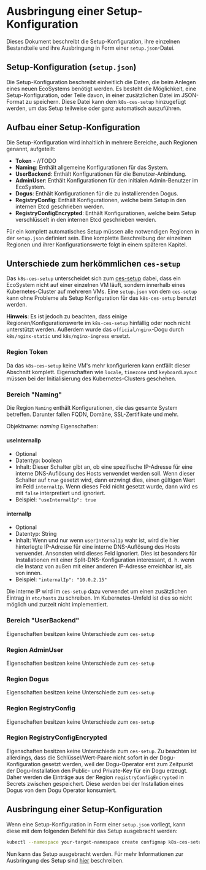 # Ausbringung einer Setup-Konfiguration

Dieses Dokument beschreibt die Setup-Konfiguration, ihre einzelnen Bestandteile und ihre Ausbringung in Form einer `setup.json`-Datei.

## Setup-Konfiguration (`setup.json`)

Die Setup-Konfiguration beschreibt einheitlich die Daten, die beim Anlegen eines neuen EcoSystems benötigt werden.
Es besteht die Möglichkeit, eine Setup-Konfiguration, oder Teile davon, in einer zusätzlichen Datei im JSON-Format zu speichern.
Diese Datei kann dem `k8s-ces-setup` hinzugefügt werden, um das Setup teilweise oder ganz automatisch auszuführen.

## Aufbau einer Setup-Konfiguration

Die Setup-Konfiguration wird inhaltlich in mehrere Bereiche, auch Regionen genannt, aufgeteilt:

* **Token** - //TODO
* **Naming**: Enthält allgemeine Konfigurationen für das System.
* **UserBackend**: Enthält Konfigurationen für die Benutzer-Anbindung.
* **AdminUser**: Enthält Konfigurationen für den initialen Admin-Benutzer im EcoSystem.
* **Dogus**: Enthält Konfigurationen für die zu installierenden Dogus.
* **RegistryConfig**: Enthält Konfigurationen, welche beim Setup in den internen Etcd geschrieben werden. 
* **RegistryConfigEncrypted**: Enthält Konfigurationen, welche beim Setup verschlüsselt in den internen Etcd geschrieben werden.

Für ein komplett automatisches Setup müssen alle notwendigen Regionen in der `setup.json` definiert sein. 
Eine komplette Beschreibung der einzelnen Regionen und ihrer Konfigurationswerte folgt in einem späteren Kapitel. 

## Unterschiede zum herkömmlichen `ces-setup`
Das `k8s-ces-setup` unterscheidet sich zum [ces-setup](https://github.com/cloudogu/ces-setup) dabei, dass ein EcoSystem nicht auf einer einzelnen VM läuft, sondern innerhalb eines Kubernetes-Cluster auf mehreren VMs.
Eine `setup.json` von dem `ces-setup` kann ohne Probleme als Setup Konfiguration für das `k8s-ces-setup` benutzt werden.

**Hinweis**: Es ist jedoch zu beachten, dass einige Regionen/Konfigurationswerte im `k8s-ces-setup` hinfällig oder noch nicht unterstützt werden. Außerdem wurde das `official/nginx`-Dogu durch `k8s/nginx-static` und `k8s/nginx-ingress` ersetzt.

### Region Token

Da das `k8s-ces-setup` keine VM's mehr konfigurieren kann entfällt dieser Abschnitt komplett.
Eigenschaften wie `locale`, `timezone` und `keyboardLayout` müssen bei der Initialisierung des Kubernetes-Clusters geschehen.


### Bereich "Naming"

Die Region `Naming` enthält Konfigurationen, die das gesamte System betreffen. Darunter fallen FQDN, Domäne, SSL-Zertifikate und mehr.

Objektname: _naming_
Eigenschaften:

#### useInternalIp
* Optional
* Datentyp: boolean
* Inhalt: Dieser Schalter gibt an, ob eine spezifische IP-Adresse für eine interne DNS-Auflösung des Hosts verwendet werden soll. Wenn dieser Schalter auf `true` gesetzt wird, dann erzwingt dies, einen gültigen Wert im Feld `internalIp`. Wenn dieses Feld nicht gesetzt wurde, dann wird es mit `false` interpretiert und ignoriert.
* Beispiel: `"useInternalIp": true`

#### internalIp
* Optional
* Datentyp: String
* Inhalt: Wenn und nur wenn `userInternalIp` wahr ist, wird die hier hinterlegte IP-Adresse für eine interne DNS-Auflösung des Hosts verwendet. Ansonsten wird dieses Feld ignoriert. Dies ist besonders für Installationen mit einer Split-DNS-Konfiguration interessant, d. h. wenn die Instanz von außen mit einer anderen IP-Adresse erreichbar ist, als von innen.
* Beispiel: `"internalIp": "10.0.2.15"`

Die interne IP wird im `ces-setup` dazu verwendet um einen zusätzlichen Eintrag in `etc/hosts` zu schreiben.
Im Kubernetes-Umfeld ist dies so nicht möglich und zurzeit nicht implementiert.

### Bereich "UserBackend"

Eigenschaften besitzen keine Unterschiede zum `ces-setup`

### Region AdminUser

Eigenschaften besitzen keine Unterschiede zum `ces-setup`

### Region Dogus

Eigenschaften besitzen keine Unterschiede zum `ces-setup`

### Region RegistryConfig

Eigenschaften besitzen keine Unterschiede zum `ces-setup`

### Region RegistryConfigEncrypted

Eigenschaften besitzen keine Unterschiede zum `ces-setup`.
Zu beachten ist allerdings, dass die Schlüssel/Wert-Paare nicht sofort in der Dogu-Konfiguration gesetzt werden, 
weil der Dogu-Operator erst zum Zeitpunkt der Dogu-Installation den Public- und Private-Key für ein Dogu erzeugt.
Daher werden die Einträge aus der Region `registryConfigEncrypted` in Secrets zwischen gespeichert.
Diese werden bei der Installation eines Dogus von dem Dogu Operator konsumiert.

## Ausbringung einer Setup-Konfiguration

Wenn eine Setup-Konfiguration in Form einer `setup.json` vorliegt, kann diese mit dem folgenden Befehl für das Setup ausgebracht werden:

```bash
kubectl --namespace your-target-namespace create configmap k8s-ces-setup-json --from-file=setup.json
```

Nun kann das Setup ausgebracht werden. Für mehr Informationen zur Ausbringung des Setup sind
[hier](installation_guide_de.md) beschreiben.
